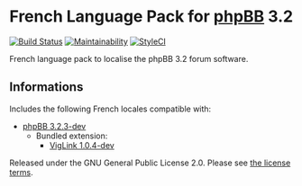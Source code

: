 # French Language Pack for [phpBB](https://www.phpbb.com/) 3.2

[![Build Status](https://travis-ci.org/milescellar/phpbb-language-fr.svg?branch=3.2.x)](https://travis-ci.org/milescellar/phpbb-language-fr) [![Maintainability](https://api.codeclimate.com/v1/badges/8310a25490e52115d6f2/maintainability)](https://codeclimate.com/github/milescellar/phpbb-language-fr/maintainability) [![StyleCI](https://styleci.io/repos/70081134/shield?style=flat&branch=3.2.x)](https://styleci.io/repos/70081134)

French language pack to localise the phpBB 3.2 forum software.

## Informations

Includes the following French locales compatible with:

- [phpBB 3.2.3-dev](https://github.com/phpbb/phpbb/tree/3.2.x)
  - Bundled extension:
    - [VigLink 1.0.4-dev](https://github.com/phpbb-extensions/viglink/)

Released under the GNU General Public License 2.0. Please see [the license terms](https://github.com/milescellar/phpbb-language-fr/blob/3.2.x/language/fr/LICENSE).
